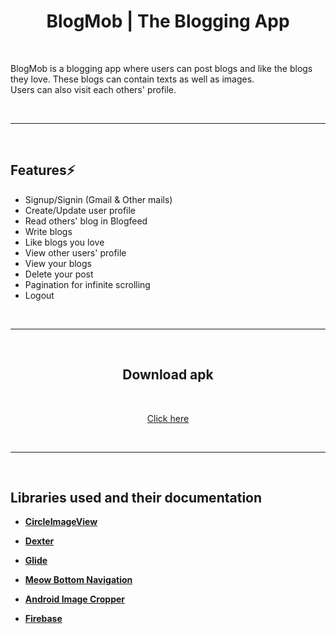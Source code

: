 <div align="center">
        
# BlogMob | The Blogging App

</div>

<div align="left">
<br>

BlogMob is a blogging app where users can post blogs and like the blogs they love. These blogs can contain texts as well as images. <br>
Users can also visit each others' profile.

<br>
<hr>
<br>

## Features⚡️

- Signup/Signin (Gmail & Other mails)
- Create/Update user profile
- Read others' blog in Blogfeed
- Write blogs
- Like blogs you love
- View other users' profile
- View your blogs
- Delete your post
- Pagination for infinite scrolling
- Logout

<br>
<hr>
<br>


</div>
<div align="center">

## Download apk
<br>

[Click here](https://github.com/shashi-kant10/blog-mob/raw/master/apk/Blogmob.apk)

<br>
<hr>
<br>

</div>
<div align="left">

## Libraries used and their documentation

- [**CircleImageView**](https://github.com/hdodenhof/CircleImageView)

- [**Dexter**](https://github.com/Karumi/Dexter)

- [**Glide**](https://github.com/bumptech/glide)

- [**Meow Bottom Navigation**](https://github.com/oneHamidreza/MeowBottomNavigation)

- [**Android Image Cropper**](https://github.com/ArthurHub/Android-Image-Cropper)

- [**Firebase**](https://firebase.google.com/docs/android/setup)

</div>
